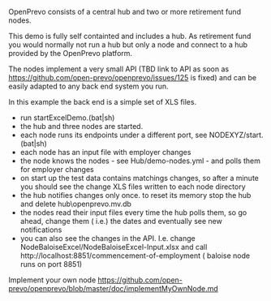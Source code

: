 OpenPrevo consists of a central hub and two or more retirement fund nodes.

This demo is fully self containted and includes a hub.
As retirement fund you would normally not run a hub but only a node and connect to a hub provided by the OpenPrevo platform.

The nodes implement a very small API (TBD link to API as soon as https://github.com/open-prevo/openprevo/issues/125 is fixed) and can be easily adapted to any back end system you run.

In this example the back end is a simple set of XLS files.

- run startExcelDemo.(bat|sh)
- the hub and three nodes are started.
- each node runs its endpoints under a different port, see NODEXYZ/start.(bat|sh)
- each node has an input file with employer changes 
- the node knows the nodes - see Hub/demo-nodes.yml - and polls them for employer changes
- on start up the test data contains matchings changes, so after a minute you should see the change XLS files written to each node directory
- the hub notifies changes only once. to reset its memory stop the hub and delete hub\openprevo.mv.db
- the nodes read their input files every time the hub polls them, so go ahead, change them ( i.e.) the dates and eventually see new notifications
- you can also see the changes in the API. I.e. change NodeBaloiseExcel/NodeBaloiseExcel-Input.xlsx and call http://localhost:8851/commencement-of-employment ( baloise node runs on port 8851)


Implement your own node
https://github.com/open-prevo/openprevo/blob/master/doc/implementMyOwnNode.md
